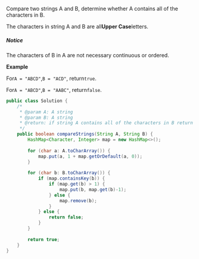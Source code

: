 Compare two strings A and B, determine whether A contains all of the characters in B.

The characters in string A and B are all**Upper Case**letters.

##### Notice

The characters of B in A are not necessary continuous or ordered.

**Example**

For`A = "ABCD"`,`B = "ACD"`, return`true`.

For`A = "ABCD"`,`B = "AABC"`, return`false`.



```java
public class Solution {
    /*
     * @param A: A string
     * @param B: A string
     * @return: if string A contains all of the characters in B return true else return false
     */
    public boolean compareStrings(String A, String B) {
        HashMap<Character, Integer> map = new HashMap<>();
        
        for (char a: A.toCharArray()) {
            map.put(a, 1 + map.getOrDefault(a, 0));
        }
        
        for (char b: B.toCharArray()) {
            if (map.containsKey(b)) {
                if (map.get(b) > 1) {
                    map.put(b, map.get(b)-1);
                } else {
                    map.remove(b);
                }
            } else {
                return false;
            }
        }
        
        return true;
    }
}
```



